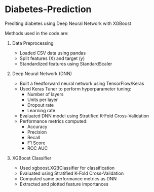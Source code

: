 # Diabetes-Prediction
Prediting diabetes using Deep Neural Network with XGBoost

Methods used in the code are:

1. Data Preprocessing
   - Loaded CSV data using pandas
   - Split features (X) and target (y)
   - Standardized features using StandardScaler

2. Deep Neural Network (DNN)
   - Built a feedforward neural network using TensorFlow/Keras
   - Used Keras Tuner to perform hyperparameter tuning:
     - Number of layers
     - Units per layer
     - Dropout rate
     - Learning rate
   - Evaluated DNN model using Stratified K-Fold Cross-Validation
   - Performance metrics computed:
     - Accuracy
     - Precision
     - Recall
     - F1 Score
     - ROC AUC
       
3. XGBoost Classifier
   - Used xgboost.XGBClassifier for classification
   - Evaluated using Stratified K-Fold Cross-Validation
   - Computed same performance metrics as DNN
   - Extracted and plotted feature importances 
